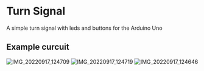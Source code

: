 # Turn Signal

A simple turn signal with leds and buttons for the Arduino Uno

## Example curcuit
![IMG_20220917_124709](https://user-images.githubusercontent.com/55847228/190853583-204adaa6-bd9d-476a-a4ef-cd7ad866d64a.jpg)
![IMG_20220917_124719](https://user-images.githubusercontent.com/55847228/190853580-7538eb93-fcd0-4dd0-af61-4f0dd344ea2a.jpg)
![IMG_20220917_124646](https://user-images.githubusercontent.com/55847228/190853581-b081a97a-6d61-488a-9f17-d64d08e94a2e.jpg)
